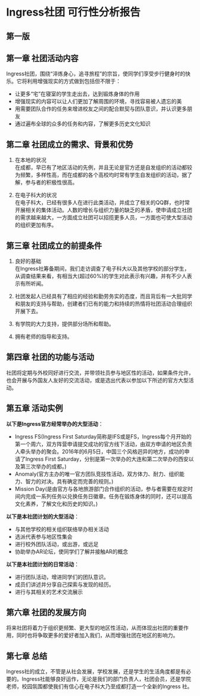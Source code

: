 Ingress社团 可行性分析报告
=============

第一版
-------------

第一章 社团活动内容
-------------
Ingress社团，围绕“淬炼身心，追寻旅程”的宗旨，使同学们享受步行健身时的快乐。它将利用增强现实的方式做到包括但不限于：
- 让更多“宅”在寝室的学生走出去，达到锻炼身体的作用
- 增强现实的内容可以让人们更加了解周围的环境，寻找容易被人遗忘的美
- 用需要团队合作的任务来增进校友之间的配合默契与团队意识，并认识更多朋友
- 通过遍布全球的众多的任务和内容，了解更多历史文化知识


第二章 社团成立的需求、背景和优势
-------------

1. 在本地的状况  
在成都，早已有了地区活动的先例，并且无论是官方还是自发组织的活动都较为频繁，多样性高，而在成都的各个高校均时常有学生自发组织的活动，据了解，参与者的积极性很高。

2. 在电子科大的状况  
在电子科大，已经有很多人在进行此类活动，并成立了相关的QQ群，也时常开展相关的集体活动。人数的增长与组织力量的缺乏的矛盾，使申请成立社团的需求越来越大，一方面成立社团可以招揽更多人员，一方面也可使大型活动的组织更加有序。

第三章 社团成立的前提条件
-------------

1. 良好的基础  
在Ingress社筹备期间，我们走访调查了电子科大以及其他学校的部分学生，从调查结果来看，有相当大(超过60%)的学生对此表示有兴趣，并有不少人表示有所听闻。

2. 社团发起人已经具有了相应的经验和勤劳务实的态度，而且背后有一大批同学和朋友的支持与帮助，创建者们已有的能力和持续的热情将社团活动合理组织开展下去。

4. 有学院的大力支持，提供部分场所和帮助。

5. 拥有老师的指导和支持。

第四章 社团的功能与活动
-------------
社团将定期与外校同好进行交流，并带领社员参与地区性的活动，如果条件允许，也会开展与外国友人友好的交流活动，或是选出代表以参加以下所述的官方大型活动。

第五章 活动实例
-------------
**以下是Ingress官方经常举办的大型活动**：
- Ingress FS(Ingress First Saturday简称是IFS或是FS，Ingress每个月开始的第一个周六，双方阵营申请提交成功的官方线下活动，由双方申请的地区负责人牵头举办的聚会。2016年的6月5日，中国三个风格迥异的地方，成功的申请了Ingress First Saturday，分别是第一次举办的大连和第二次举办的西安以及第三次举办的成都。)
- Anomaly(官方主办的唯一官方团队竞技性活动，双方体力、耐力、组织能力、智力的对决。具有确定而完善的规则。)
- Mission Day(是由官方与各地旅游部门合作组织的活动，参与者需要在规定时间内完成一系列任务以兑换任务日徽章。任务在锻炼身体的同时，还可以提高文化素养，了解文化和历史的知识。)

**以下是本社团计划的大型活动**：
- 与其他学校的相关组织联络举办相关活动
-  选派代表参与地区性集会
- 进行校外团队活动，或出游，或远足
- 协助举办AR论坛，使同学们了解并接触AR的概念

**以下是本社团计划的日常活动**：
- 进行团队活动，增进同学们的团队意识。
- 成员们讲述并分享自己探索与发现的经历。
- 进行与其相关的艺术交流展示

第六章 社团的发展方向
-------------
将来社团将着力于组织更频繁、更大型的地区性活动，从而体现出社团的重要作用，同时也将争取更多的爱好者加入我们，从而增强社团在地区的影响力。

第七章 总结
-------------
Ingress社的成立，不管是从社会发展，学校发展，还是学生的生活角度都是有必要的。Ingress社能够良好运作，无论是我们的部门负责人，社团会员，还是学院老师，校园氛围都使我们有信心在电子科大乃至成都打造一个全新的Ingress 社。

